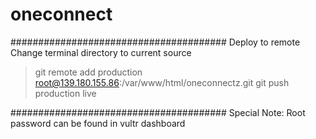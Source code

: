 # oneconnect

#######################################
Deploy to remote
Change terminal directory to current source 
> git remote add production root@139.180.155.86:/var/www/html/oneconnectz.git
> git push production live

#######################################
Special Note: 
Root password can be found in vultr dashboard
